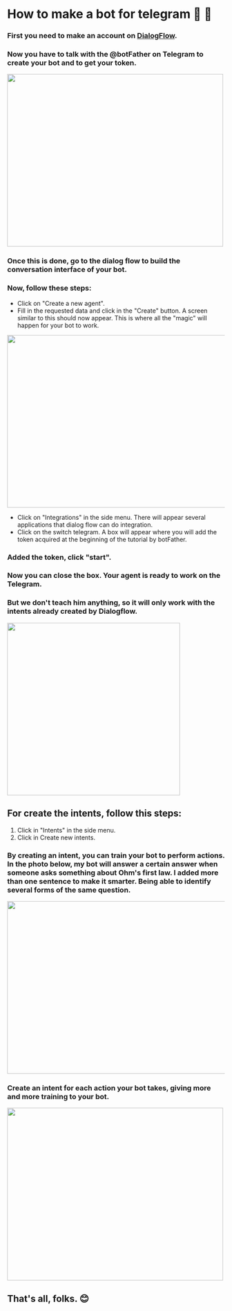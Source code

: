# How to make a bot for telegram :iphone: 🤖

### First you need to make an account on [DialogFlow](https://www.google.com/url?sa=t&rct=j&q=&esrc=s&source=web&cd=1&cad=rja&uact=8&ved=2ahUKEwiG94b-nJrlAhWWH7kGHfn1BfsQFjAAegQICBAC&url=https%3A%2F%2Fdialogflow.com%2F&usg=AOvVaw3iZls3qgojxCPzBzYjQwrV).

### Now you have to talk with the @botFather on Telegram to create your bot and to get your token.

<img src="https://i.ibb.co/N1VkSkq/gettoken.png" width="500" height="400">

### Once this is done, go to the dialog flow to build the conversation interface of your bot.

### __Now, follow these steps:__

* Click on "Create a new agent". 
* Fill in the requested data and click in the "Create" button. 
A screen similar to this should now appear. This is where all the "magic" will happen for your bot to work. 
<img src="https://i.ibb.co/CnkscqY/initialdg.png" width="700" height="400" >

* Click on "Integrations" in the side menu. There will appear several applications that dialog flow can do integration.
* Click on the switch telegram. A box will appear where you will add the token acquired at the beginning of the tutorial by botFather.

### Added the token, click "start".

### Now you can close the box. Your agent is ready to work on the Telegram.

### __But we don't teach him anything, so it will only work with the intents already created by Dialogflow.__

<img src="https://i.ibb.co/VVsLy9J/initialdg.png" width="400" height="400" >

## __For create the intents, follow this steps:__
1. Click in "Intents" in the side menu. 
2. Click in Create new intents. 

### By creating an intent, you can train your bot to perform actions. In the photo below, my bot will answer a certain answer when someone asks something about Ohm's first law. I added more than one sentence to make it smarter. Being able to identify several forms of the same question. 
<img src="https://i.ibb.co/17wyzNm/initialdg.png" width="700" height="400" >

### Create an intent for each action your bot takes, giving more and more training to your bot.

<img src="https://i.ibb.co/NxVdv5R/initialdg.png" width="500" height="400" >

## That's all, folks. :blush: 



